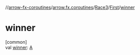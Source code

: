 //[arrow-fx-coroutines](../../../../index.md)/[arrow.fx.coroutines](../../index.md)/[Race3](../index.md)/[First](index.md)/[winner](winner.md)

# winner

[common]\
val [winner](winner.md): [A](index.md)
